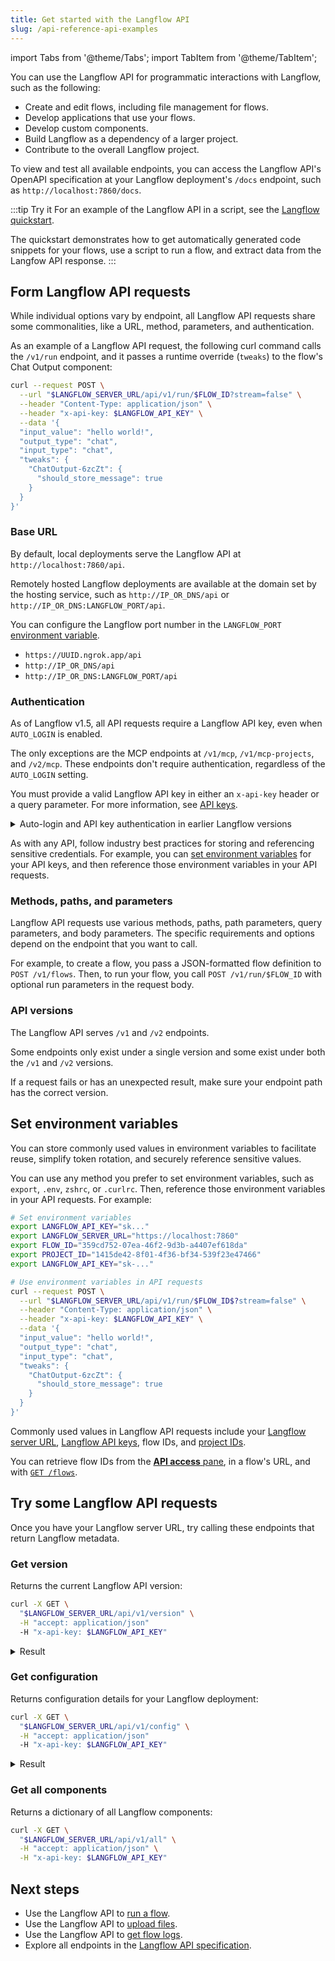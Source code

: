 ```yaml
---
title: Get started with the Langflow API
slug: /api-reference-api-examples
---
```


import Tabs from '@theme/Tabs';
import TabItem from '@theme/TabItem';

You can use the Langflow API for programmatic interactions with Langflow, such as the following:

* Create and edit flows, including file management for flows.
* Develop applications that use your flows.
* Develop custom components.
* Build Langflow as a dependency of a larger project.
* Contribute to the overall Langflow project.

To view and test all available endpoints, you can access the Langflow API's OpenAPI specification at your Langflow deployment's `/docs` endpoint, such as `http://localhost:7860/docs`.

:::tip Try it
For an example of the Langflow API in a script, see the [Langflow quickstart](/get-started-quickstart).

The quickstart demonstrates how to get automatically generated code snippets for your flows, use a script to run a flow, and extract data from the Langfow API response.
:::

## Form Langflow API requests

While individual options vary by endpoint, all Langflow API requests share some commonalities, like a URL, method, parameters, and authentication.

As an example of a Langflow API request, the following curl command calls the `/v1/run` endpoint, and it passes a runtime override (`tweaks`) to the flow's Chat Output component:

```bash
curl --request POST \
  --url "$LANGFLOW_SERVER_URL/api/v1/run/$FLOW_ID?stream=false" \
  --header "Content-Type: application/json" \
  --header "x-api-key: $LANGFLOW_API_KEY" \
  --data '{
  "input_value": "hello world!",
  "output_type": "chat",
  "input_type": "chat",
  "tweaks": {
    "ChatOutput-6zcZt": {
      "should_store_message": true
    }
  }
}'
```

### Base URL

By default, local deployments serve the Langflow API at `http://localhost:7860/api`.

Remotely hosted Langflow deployments are available at the domain set by the hosting service, such as `http://IP_OR_DNS/api` or `http://IP_OR_DNS:LANGFLOW_PORT/api`.

You can configure the Langflow port number in the `LANGFLOW_PORT` [environment variable](/environment-variables).

* `https://UUID.ngrok.app/api`
* `http://IP_OR_DNS/api`
* `http://IP_OR_DNS:LANGFLOW_PORT/api`

### Authentication

As of Langflow v1.5, all API requests require a Langflow API key, even when `AUTO_LOGIN` is enabled.

The only exceptions are the MCP endpoints at `/v1/mcp`, `/v1/mcp-projects`, and `/v2/mcp`.
These endpoints don't require authentication, regardless of the `AUTO_LOGIN` setting.

You must provide a valid Langflow API key in either an `x-api-key` header or a query parameter.
For more information, see [API keys](/configuration-api-keys).

<details closed>
<summary>Auto-login and API key authentication in earlier Langflow versions</summary>

Prior to Langflow v1.5, when `AUTO_LOGIN` was enabled with `AUTO_LOGIN=true`, Langflow automatically logged users in as a superuser without requiring authentication, and API requests could be made without a Langflow API key.

If you set `SKIP_AUTH_AUTO_LOGIN=true`, authentication will be skipped entirely, and API requests will not require a Langflow API key, regardless of the `AUTO_LOGIN` setting.

</details>

As with any API, follow industry best practices for storing and referencing sensitive credentials.
For example, you can [set environment variables](#set-environment-variables) for your API keys, and then reference those environment variables in your API requests.

### Methods, paths, and parameters

Langflow API requests use various methods, paths, path parameters, query parameters, and body parameters.
The specific requirements and options depend on the endpoint that you want to call.

For example, to create a flow, you pass a JSON-formatted flow definition to `POST /v1/flows`.
Then, to run your flow, you call `POST /v1/run/$FLOW_ID` with optional run parameters in the request body.

### API versions

The Langflow API serves `/v1` and `/v2` endpoints.

Some endpoints only exist under a single version and some exist under both the `/v1` and `/v2` versions.

If a request fails or has an unexpected result, make sure your endpoint path has the correct version.

## Set environment variables

You can store commonly used values in environment variables to facilitate reuse, simplify token rotation, and securely reference sensitive values.

You can use any method you prefer to set environment variables, such as `export`, `.env`, `zshrc`, or `.curlrc`.
Then, reference those environment variables in your API requests.
For example:

```bash
# Set environment variables
export LANGFLOW_API_KEY="sk..."
export LANGFLOW_SERVER_URL="https://localhost:7860"
export FLOW_ID="359cd752-07ea-46f2-9d3b-a4407ef618da"
export PROJECT_ID="1415de42-8f01-4f36-bf34-539f23e47466"
export LANGFLOW_API_KEY="sk-..."

# Use environment variables in API requests
curl --request POST \
  --url "$LANGFLOW_SERVER_URL/api/v1/run/$FLOW_ID$?stream=false" \
  --header "Content-Type: application/json" \
  --header "x-api-key: $LANGFLOW_API_KEY" \
  --data '{
  "input_value": "hello world!",
  "output_type": "chat",
  "input_type": "chat",
  "tweaks": {
    "ChatOutput-6zcZt": {
      "should_store_message": true
    }
  }
}'
```

Commonly used values in Langflow API requests include your [Langflow server URL](#base-url), [Langflow API keys](/configuration-api-keys), flow IDs, and [project IDs](/api-projects#read-projects).

You can retrieve flow IDs from the [**API access** pane](/concepts-publish#api-access), in a flow's URL, and with [`GET /flows`](/api-flows#read-flows).

## Try some Langflow API requests

Once you have your Langflow server URL, try calling these endpoints that return Langflow metadata.

### Get version

Returns the current Langflow API version:

```bash
curl -X GET \
  "$LANGFLOW_SERVER_URL/api/v1/version" \
  -H "accept: application/json"
  -H "x-api-key: $LANGFLOW_API_KEY"
```

<details>
<summary>Result</summary>
```text
{
    "version": "1.1.1",
    "main_version": "1.1.1",
    "package": "Langflow"
}
```
</details>

### Get configuration

Returns configuration details for your Langflow deployment:

```bash
curl -X GET \
  "$LANGFLOW_SERVER_URL/api/v1/config" \
  -H "accept: application/json"
  -H "x-api-key: $LANGFLOW_API_KEY"
```

<details>
<summary>Result</summary>
```json
{
  "feature_flags": {
    "mvp_components": false
  },
  "frontend_timeout": 0,
  "auto_saving": true,
  "auto_saving_interval": 1000,
  "health_check_max_retries": 5,
  "max_file_size_upload": 100
}
```
</details>

### Get all components

Returns a dictionary of all Langflow components:

```bash
curl -X GET \
  "$LANGFLOW_SERVER_URL/api/v1/all" \
  -H "accept: application/json" \
  -H "x-api-key: $LANGFLOW_API_KEY"
```

## Next steps

- Use the Langflow API to [run a flow](/api-flows-run).
- Use the Langflow API to [upload files](/api-files).
- Use the Langflow API to [get flow logs](/api-logs).
- Explore all endpoints in the [Langflow API specification](/api).